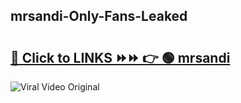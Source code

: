 
 ## mrsandi-Only-Fans-Leaked

# <h2><a href="https://clipsfans.com/mrsandi&ref=git">🔗 Click to LINKS ⏩⏩ 👉 🟢 mrsandi </a></h2>

<a href="https://clipsfans.com/mrsandi&ref=git" rel="nofollow" data-target="animated-image.originalLink"><img src="https://i.ibb.co.com/xMMVF88/686577567.gif" alt="Viral Video Original" style="max-width: 100%; display: inline-block;" data-target="animated-image.originalImage"></a>
